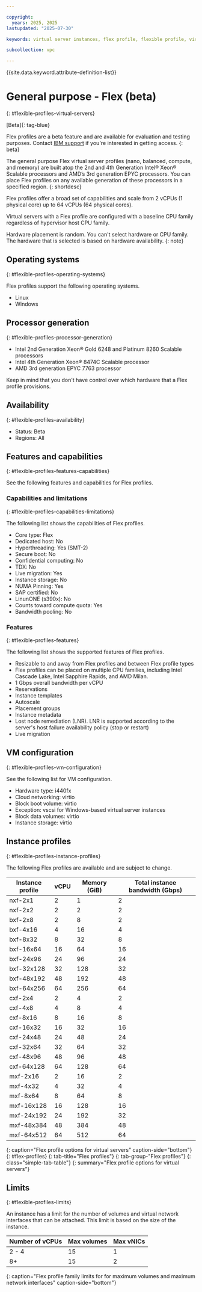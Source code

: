 ```yaml
---

copyright:
  years: 2025, 2025
lastupdated: "2025-07-30"

keywords: virtual server instances, flex profile, flexible profile, virtual server profile

subcollection: vpc

---
```


{{site.data.keyword.attribute-definition-list}}

# General purpose - Flex (beta)
{: #flexible-profiles-virtual-servers}

[Beta]{: tag-blue}

Flex profiles are a beta feature and are available for evaluation and testing purposes. Contact [IBM support](/docs/account?topic=account-using-avatar#getting-support) if you're interested in getting access.
{: beta}

The general purpose Flex virtual server profiles (nano, balanced, compute, and memory) are built atop the 2nd and 4th Generation Intel® Xeon® Scalable processors and AMD’s 3rd generation EPYC processors. You can place Flex profiles on any available generation of these processors in a specified region.
{: shortdesc}

Flex profiles offer a broad set of capabilities and scale from 2 vCPUs (1 physical core) up to 64 vCPUs (64 physical cores).

Virtual servers with a Flex profile are configured with a baseline CPU family regardless of hypervisor host CPU family.

Hardware placement is random. You can't select hardware or CPU family. The hardware that is selected is based on hardware availability.
{: note}

## Operating systems
{: #flexible-profiles-operating-systems}

Flex profiles support the following operating systems.

* Linux
* Windows

## Processor generation
{: #flexible-profiles-processor-generation}

* Intel 2nd Generation Xeon® Gold 6248 and Platinum 8260 Scalable processors
* Intel 4th Generation Xeon® 8474C Scalable processor
* AMD 3rd generation EPYC 7763 processor

Keep in mind that you don't have control over which hardware that a Flex profile provisions.

## Availability
{: #flexible-profiles-availability}

* Status: Beta
* Regions: All

## Features and capabilities
{: #flexible-profiles-features-capabilities}

See the following features and capabilities for Flex profiles.

### Capabilities and limitations
{: #flexible-profiles-capabilities-limitations}

The following list shows the capabilities of Flex profiles.

* Core type: Flex
* Dedicated host: No
* Hyperthreading: Yes (SMT-2)
* Secure boot: No
* Confidential computing: No
* TDX: No
* Live migration: Yes
* Instance storage: No
* NUMA Pinning: Yes
* SAP certified: No
* LinunONE (s390x): No
* Counts toward compute quota: Yes
* Bandwidth pooling: No

### Features
{: #flexible-profiles-features}

The following list shows the supported features of Flex profiles.

* Resizable to and away from Flex profiles and between Flex profile types
* Flex profiles can be placed on multiple CPU families, including Intel Cascade Lake, Intel Sapphire Rapids, and AMD Milan.
* 1 Gbps overall bandwidth per vCPU
* Reservations 
* Instance templates
* Autoscale
* Placement groups
* Instance metadata
* Lost node remediation (LNR). LNR is supported according to the server's host failure availability policy (stop or restart)
* Live migration

## VM configuration
{: #flexible-profiles-vm-configuration}

See the following list for VM configuration.

* Hardware type: i440fx
* Cloud networking: virtio
* Block boot volume: virtio
* Exception: vscsi for Windows-based virtual server instances
* Block data volumes: virtio
* Instance storage: virtio

## Instance profiles
{: #flexible-profiles-instance-profiles}

The following Flex profiles are available and are subject to change.

| Instance profile | vCPU | Memory (GiB) | Total instance bandwidth (Gbps)|
|------------------|------|--------------|--------------------------------|
| nxf-2x1          | 2    | 1            | 2   |
| nxf-2x2          | 2    | 2            | 2   |
| bxf-2x8          | 2    | 8            | 2   |
| bxf-4x16         | 4    | 16           | 4   |
| bxf-8x32         | 8    | 32           |  8  |
| bxf-16x64        | 16   | 64           | 16  |
| bxf-24x96        | 24   | 96           | 24  |
| bxf-32x128       | 32   | 128          | 32  |
| bxf-48x192       | 48   | 192          | 48  |
| bxf-64x256       | 64   | 256          | 64  |
| cxf-2x4          | 2    | 4            | 2   |
| cxf-4x8          | 4    | 8            | 4   |
| cxf-8x16         | 8    | 16           | 8   |
| cxf-16x32        | 16   | 32           | 16  |
| cxf-24x48        | 24   | 48           | 24  |
| cxf-32x64        | 32   | 64           | 32  |
| cxf-48x96        | 48   | 96           | 48  |
| cxf-64x128       | 64   | 128          | 64  |
| mxf-2x16         | 2    | 16           | 2   |
| mxf-4x32         | 4    | 32           | 4   |
| mxf-8x64         | 8    | 64           | 8   |
| mxf-16x128       | 16   | 128          | 16  |
| mxf-24x192       | 24   | 192          | 32  |
| mxf-48x384       | 48   | 384          | 48  |
| mxf-64x512       | 64   | 512          | 64  |
{: caption="Flex profile options for virtual servers" caption-side="bottom"}
{: #flex-profiles}
{: tab-title="Flex profiles"}
{: tab-group-"Flex profiles"}
{: class="simple-tab-table"}
{: summary="Flex profile options for virtual servers"}

## Limits
{: #flexible-profiles-limits}

An instance has a limit for the number of volumes and virtual network interfaces that can be attached. This limit is based on the size of the instance.

| Number of vCPUs | Max volumes | Max vNICs |
| --------------- | ----------- | --------- |
| 2 - 4 | 15 | 1 |
| 8+ | 15 | 2 |
{: caption="Flex profile family limits for for maximum volumes and maximum network interfaces" caption-side="bottom"}
